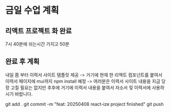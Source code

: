 # 금일 수업 계획
## 리액트 프로젝트 화 완료

7시 40분에 쉬는시간 가지고 50분

## 완료 후 계획
내일 쯤 부터 이력서 사이트 템플릿 제공 -> 거기에 현재
한 리액트 컴포넌트를 붙여서 이력서 페이지에 mui까지
npm install 예정 -> 여러분은 이력서 사이트 내용을
지금 당장 고칠 필요는 없지만 추후에 거기에 이력서
내용을 붙여서 자소서 및 이력서에 사용하시기 바랍니다.

git add .
git commit -m "feat: 20250408 react-ize project finished"
git push